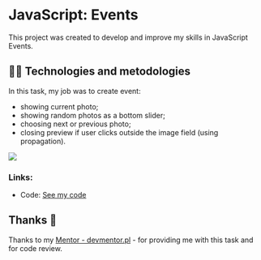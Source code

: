 



# JavaScript: Events

This project was created to develop and improve my skills in JavaScript Events.


## :technologist: Technologies and metodologies

In this task, my job was to create event:
- showing current photo;
- showing random photos as a bottom slider;
- choosing next or previous photo;
- closing preview if user clicks outside the image field (using propagation).




![](./assets/img/img1.png)

### Links:
- Code: [See my code](https://github.com/lukas-szarkowski/slider-js)


## Thanks :handshake:
Thanks to my [Mentor - devmentor.pl](https://www.devmentor.pl) - for providing me with this task and for code review.
